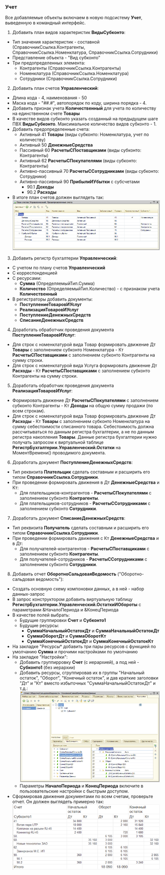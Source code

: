 ### Учет

Все добавляемые объекты включаем в новую подсистему **Учет**, выведенную в командный интерфейс.

1. Добавить план видов характеристик **ВидыСубконто**:
  * Тип значения характеристик - составной (СправочникСсылка.Контрагенты, СправочникСсылка.Номенклатура, СправочникСсылка.Сотрудники)
  * Представление объекта - "Вид субконто"
  * Три предопределенных элемента:
      * Контрагенты (СправочникСсылка.Контрагенты)
      * Номенклатура (СправочникСсылка.Номенклатура)
      * Сотрудники (СправочникСсылка.Сотрудники)

2. Добавить план счетов **Управленческий**:
  * Длина кода - 4, наименования - 50
  * Маска кода - "##.#", автопорядок по коду, ширина порядка - 4.
  * Добавить признак учета **Количественный** для учета по количеству на единственном счете **Товары**
  * В качестве видов субконто указать созданный на предыдущем шаге ПВХ **ВидыСубконто**. Максимальное количество видов субконто - 1.
  * Добавить предопределенные счета:
    * Активный 41 **Товары** (виды субконто: Номенклатура, учет по количеству)
    * Активный 50 **ДенежныеСредства**
    * Пассивный 60 **РасчетыСПоставщиками** (виды субконто: Контрагенты)
    * Активный 62 **РасчетыСПокупателями** (виды субконто: Контрагенты)
    * Активно-пассивный 70 **РасчетыССотрудниками** (виды субконто: Сотрудники)
    * Активно-пассивный 90 **ПрибылиИУбытки** с субсчетами
      * 90.1 **Доходы**
      * 90.2 **Расходы**
  * В итоге план счетов должен выглядеть так:
![План счетов Управленческий](diploma-c-chart-of-accounts.png)

3. Добавить регистр бухгалтерии **Управленческий**:
  * С учетом по плану счетов **Управленческий**
  * С корреспонденцией
  * С ресурсами:
    * **Сумма** (ОпределяемыйТип.Сумма)
    * **Количество** (ОпределяемыйТип.Количество) - с признаком учета **Количественный**
  * В регистраторы добавить документы:
    * **ПоступлениеТоваровИУслуг**
    * **РеализацияТоваровИУслуг**
    * **ПоступлениеДенежныхСредств**
    * **СписаниеДенежныхСредств**

4. Доработать обработчик проведения документа **ПоступлениеТоваровИУслуг**:
  * Для строк с номенклатурой вида Товар формировать движение Дт **Товары** с заполнением субконто Номенклатура - Кт **РасчетыСПоставщиками** с заполнением субконто Контрагенты на сумму строки.
  * Для строк с номенклатурой вида Услуга формировать движение Дт **Расходы** - Кт **РасчетыСПоставщиками** с заполнением субконто Контрагенты на сумму строки.
    
5. Доработать обработчик проведения документа **РеализацияТоваровИУслуг**:
  * Формировать движение Дт **РасчетыСПокупателями** с заполнением субконто Контрагенты - Кт **Доходы** на общую сумму продажи (по всем строкам).
  * Для строк с номенклатурой вида Товар формировать движение Дт **Расходы** - Кт **Товары** с заполнением субконто Номенклатура на сумму себестоимости списанного товара. Себестоимость должна рассчитываться по данным регистра бухгалтерии, а не по данным регистра накопления **Товары**. Данные регистра бухгалтерии нужно получать запросом к виртуальной таблице **РегистрБухгалтерии.Управленческий.Остатки** на МоментВремени() проводимого документа.

6. Доработать документ **ПоступлениеДенежныхСредств**:
  * Тип реквизита **Плательщик** сделать составным и расширить его типом **СправочникСсылка.Сотрудники**.
  * При проведении формировать движения в Дт **ДенежныеСредства** и Кт:
    * Для плательщиков-контрагентов - **РасчетыСПокупателями** с заполнением субконто **Контрагенты**.
    * Для плательщиков-сотрудников - **РасчетыССотрудниками** с заполнением субконто **Сотрудники**.
      
7. Доработать документ **СписаниеДенежныхСредств**:
  * Тип реквизита **Получатель** сделать составным и расширить его типом **СправочникСсылка.Сотрудники**.
  * При проведении формировать движения с Кт **ДенежныеСредства** и в Дт:
    * Для получателей-контрагентов - **РасчетыСПоставщиками** с заполнением субконто **Контрагенты**.
    * Для получателей-сотрудников - **РасчетыССотрудниками** с заполнением субконто **Сотрудники**.
      
8. Добавить отчет **ОборотноСальдоваяВедомость** ("Оборотно-сальдовая ведомость"):
  * Создать основную схему компоновки данных, а в ней - набор данных-запрос
  * В запрос конструктором добавить виртуальную таблицу **РегистрБухгалтерии.Управленческий.ОстаткиИОбороты** с параметрами &НачалоПериода и &КонецПериода
  * В качестве полей выбрать:
    * Будущие группировки **Счет** и **Субконто1**
    * Будущие ресурсы:
      * **СуммаНачальныйОстатокДт** и **СуммаНачальныйОстатокДт**
      * **СуммаОборотДт** и **СуммаОборотКт**
      * **СуммаКонечныйОстатокДт** и **СуммаКонечныйОстатокКт**
  * На закладке "Ресурсы* добавить три пары ресурсов с функцией по умолчанию **Сумма** и прочими настройками по умолчанию
  * На закладке "Настройки":
    * Добавить группирровку **Счет** (с иерархией), а под ней - **Субконто1** (без иерархии)
    * Добавить ресурсы, сгруппировав их в группы "Начальный остаток", "Оборот", "Конечный остаток", и дав краткие заголовки "Дт" и "Кт" вместо избыточных "СуммаНачальныйОстатокДт" и т.д.:
![Настройки Оборотно-сальдовой ведомости](diploma-c-trial-balance.png)
    * Параметры **НачалоПериода** и **КонецПериода** включите в пользовательские настройки с быстрым доступом.
  * Сформировав движения документами по всем счетам, проверьте отчет. Он должен выглядеть примерно так:
  ![Пример Оборотно-сальдовой ведомости](diploma-c-trial-balance-example.png)
